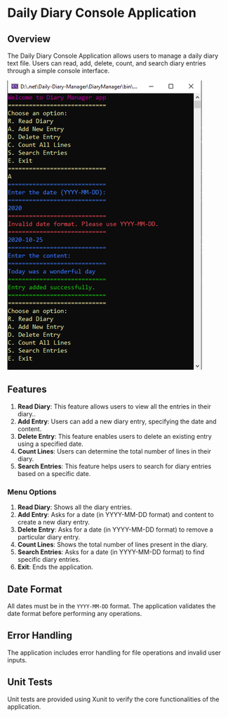 # Daily Diary Console Application

## Overview

The Daily Diary Console Application allows users to manage a daily diary text file. Users can read, add, delete, count, and search diary entries through a simple console interface.

![Output example](DiaryManager/output.PNG)


## Features

1. **Read Diary**: This feature allows users to view all the entries in their diary..
2. **Add Entry**: Users can add a new diary entry, specifying the date and content.
3. **Delete Entry**: This feature enables users to delete an existing entry using a specified date.
4. **Count Lines**: Users can determine the total number of lines in their diary.
5. **Search Entries**: This feature helps users to search for diary entries based on a specific date.


### Menu Options

1. **Read Diary**: Shows all the diary entries.
2. **Add Entry**: Asks for a date (in YYYY-MM-DD format) and content to create a new diary entry.
3. **Delete Entry**: Asks for a date (in YYYY-MM-DD format) to remove a particular diary entry.
4. **Count Lines**: Shows the total number of lines present in the diary.
5. **Search Entries**: Asks for a date (in YYYY-MM-DD format) to find specific diary entries.
6. **Exit**: Ends the application.


## Date Format

All dates must be in the `YYYY-MM-DD` format. The application validates the date format before performing any operations.

## Error Handling

The application includes error handling for file operations and invalid user inputs.

## Unit Tests

Unit tests are provided using Xunit to verify the core functionalities of the application.
